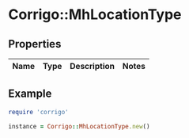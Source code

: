 # Corrigo::MhLocationType

## Properties

| Name | Type | Description | Notes |
| ---- | ---- | ----------- | ----- |

## Example

```ruby
require 'corrigo'

instance = Corrigo::MhLocationType.new()
```


